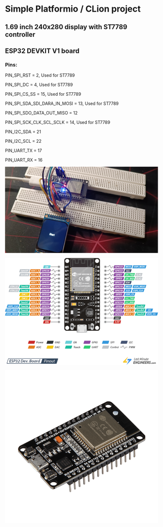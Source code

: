 <h1>Simple Platformio / CLion project</h1>
<h2>1.69 inch 240x280 display with ST7789 controller</h2>
<h2>ESP32 DEVKIT V1 board</h2>
<h3>Pins:</h3>
<p>PIN_SPI_RST = 2, Used for ST7789 </p>
<p>PIN_SPI_DC = 4, Used for ST7789 </p>
<p>PIN_SPI_CS_SS = 15, Used for ST7789</p>
<p>PIN_SPI_SDA_SDI_DARA_IN_MOSI = 13, Used for ST7789</p>
<p>PIN_SPI_SDO_DATA_OUT_MISO = 12</p>
<p>PIN_SPI_SCK_CLK_SCL_SCLK = 14, Used for ST7789</p>
<p>PIN_I2C_SDA = 21</p>
<p>PIN_I2C_SCL = 22</p>
<p>PIN_UART_TX = 17</p>
<p>PIN_UART_RX = 16</p>

![1!](https://github.com/RomanKryvolapov/1.69_LCD_240x280_ST7789_ESP32/blob/master/Display.jpg "1")

![2!](https://github.com/RomanKryvolapov/1.69_LCD_240x280_ST7789_ESP32/blob/master/ESP32-Pinout.png "2")

![3!](https://github.com/RomanKryvolapov/1.69_LCD_240x280_ST7789_ESP32/blob/master/ESP32.png?raw=true "3")

